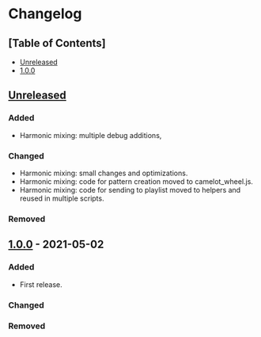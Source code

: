 # Changelog

## [Table of Contents]
- [Unreleased](#unreleased)
- [1.0.0](#100---2021-05-02)

## [Unreleased][]
### Added
- Harmonic mixing: multiple debug additions,
### Changed
- Harmonic mixing: small changes and optimizations.
- Harmonic mixing: code for pattern creation moved to camelot_wheel.js.
- Harmonic mixing: code for sending to playlist moved to helpers and reused in multiple scripts.
### Removed

## [1.0.0] - 2021-05-02
### Added
- First release.

### Changed

### Removed

[Unreleased]: https://github.com/regorxxx/Search-by-Distance-SMP/compare/v1.0.0...HEAD
[1.0.0]: https://github.com/regorxxx/Search-by-Distance-SMP/compare/6e0ae3f...v1.0.0
